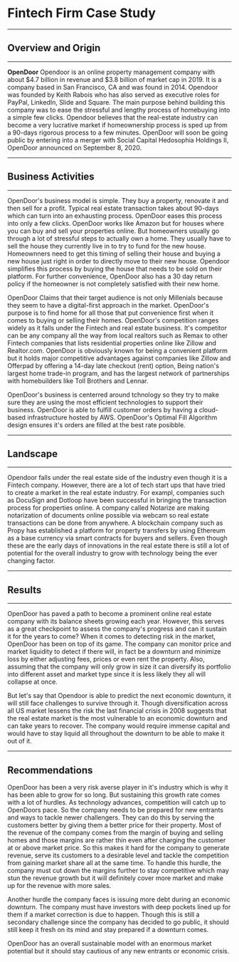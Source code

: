 # Fintech Firm Case Study

--- 

## Overview and Origin
--- 
**OpenDoor**
Opendoor is an online property management company with about $4.7 billion in revenue and $3.8 billion of market cap in 2019. It is a company based in San Francisco, CA and was found in 2014. Opendoor was founded by Keith Rabois who has also served as executive roles for PayPal, LinkedIn, Slide and Square. The main purpose behind building this company was to ease the stressful and lengthy process of homebuying into a simple few clicks. Opendoor believes that the real-estate industry can become a very lucrative market if homeownership process is sped up from a 90-days rigorous process to a few minutes. OpenDoor will soon be going public by entering into a merger with Social Capital Hedosophia Holdings II, OpenDoor announced on September 8, 2020. 

---

## Business Activities
--- 
OpenDoor's business model is simple. They buy a property, renovate it and then sell for a profit. Typical real estate transaction takes about 90-days which can turn into an exhausting process. OpenDoor eases this process into only a few clicks. OpenDoor works like Amazon but for houses where you can buy and sell your properties online. But homeowners usually go through a lot of stressful steps to actually own a home. They usually have to sell the house they currently live in to try to fund for the new house. Homeownners need to get this timing of selling their house and buying a new house just right in order to directly move to their new house. Opendoor simplifies this process by buying the house that needs to be sold on their platform. For further convenience, OpenDoor also has a 30 day return policy if the homeowner is not completely satisfied with their new home. 

OpenDoor Claims that their target audience is not only Millenials because they seem to have a digital-first approach in the market. OpenDoor's purpose is to find home for all those that put convenience first when it comes to buying or selling their homes. OpenDoor's competition ranges widely as it falls under the Fintech and real estate business. It's competitor can be any company all the way from local realtors such as Remax to other Fintech companies that lists residential properties online like Zillow and Realtor.com. OpenDoor is obviously known for being a convenient platform but it holds major competitive advantages against companies like Zillow and Offerpad by offering a 14-day late checkout (rent) option, Being nation's largest home trade-in program, and has the largest network of partnerships with homebuilders like Toll Brothers and Lennar.

OpenDoor's business is centerred around tchnology so they try to make sure they are using the most efficient technologies to support their business. OpenDoor is able to fulfill customer orders by having a cloud-based infrastructure hosted by AWS. OpenDoor's Optimal Fill Algorithm design ensures it's orders are filled at the best rate posibble.

--- 

## Landscape
---
Opendoor falls under the real estate side of the industry even though it is a Fintech company. However, there are a lot of tech start ups that have tried to create a market in the real estate industry. For exampl, companies such as DocuSign and Dotloop have been successful in bringing the transaction process for properties online. A company called Notarize are making notarization of documents online possible via webcam so real estate transactions can be done from anywhere. A blockchain company such as Propy has established a platform for property transfers by using Ethereum as a base currency via smart contracts for buyers and sellers. Even though these are the early days of innovations in the real estate there is still a lot of potential for the overall industry to grow with technology being the ever changing factor. 

---

## Results
---
OpenDoor has paved a path to become a prominent online real estate company with its balance sheets growing each year. However, this serves as a great checkpoint to assess the company's progress and can it sustain it for the years to come? When it comes to detecting risk in the market, OpenDoor has been on top of its game. The company can monitor price and market liquidity to detect if there will, in fact be a downturn and minimize loss by either adjusting fees, prices or even rent the property. Also, assuming that the company will only grow in size it can diversify its portfolio into different asset and market type since it is less likely they all will collapse at once. 

But let's say that Opendoor is able to predict the next economic downturn, it will still face challenges to survive through it. Though diversification across all US market lessens the risk the last financial crisis in 2008 suggests that the real estate market is the most vulnerable to an economic downturn and can take years to recover. The company would require immense capital and would have to stay liquid all throughout the downturn to be able to make it out of it.

---

## Recommendations

OpenDoor has been a very risk averse player in it's industry which is why it has been able to grow for so long. But sustaining this growth rate comes with a lot of hurdles. As technology advances, competition will catch up to OpenDoors pace. So the company needs to be prepared for new entrants and ways to tackle newer challengers. They can do this by serving the customers better by giving them a better price for their property. Most of the revenue of the company comes from the margin of buying and selling homes and those margins are rather thin even after charging the customer at or above market price. So this makes it hard for the company to generate revenue, serve its customers to a desirable level and tackle the competition from gaining market share all at the same time. To handle this hurdle, the company must cut down the margins further to stay competitive which may stun the revenue growth but it will definitely cover more market and make up for the revenue with more sales. 

Another hurdle the company faces is issuing more debt during an economic downturn. The company must have investors with deep pockets lined up for them if a market correction is due to happen. Though this is still a secondary challenge since the company has decided to go public, it should still keep it fresh on its mind and stay prepared if a downturn comes.

OpenDoor has an overall sustainable model with an enormous market potential but it should stay cautious of any new entrants or economic crisis.

